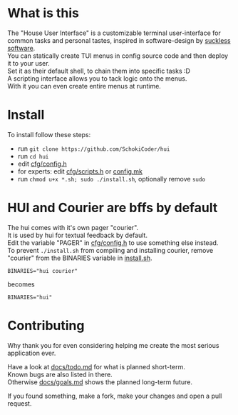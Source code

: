 # What is this

The "House User Interface" is a customizable terminal user-interface for common
tasks and personal tastes, inspired in software-design by
[suckless software](http://suckless.org).  
You can statically create TUI menus in config source code and then deploy it to
your user.  
Set it as their default shell, to chain them into specific tasks :D  
A scripting interface allows you to tack logic onto the menus.  
With it you can even create entire menus at runtime.  

# Install

To install follow these steps:

- run `git clone https://github.com/SchokiCoder/hui`
- run `cd hui`
- edit [cfg/config.h][config.h]
- for experts: edit [cfg/scripts.h][scripts.h] or [config.mk][config.mk]
- run `chmod u+x *.sh; sudo ./install.sh`, optionally remove `sudo`

# HUI and Courier are bffs by default

The hui comes with it's own pager "courier".  
It is used by hui for textual feedback by default.  
Edit the variable "PAGER" in [cfg/config.h][config.h] to use something else
instead.  
To prevent `./install.sh` from compiling and installing courier, remove
"courier" from the BINARIES variable in [install.sh][install.sh].  

```Shell
BINARIES="hui courier"
```

becomes  

```Shell
BINARIES="hui"
```

# Contributing

Why thank you for even considering helping me create the most serious
application ever.  
  
Have a look at [docs/todo.md][todo.md] for what is planned short-term.  
Known bugs are also listed in there.  
Otherwise [docs/goals.md][goals.md] shows the planned long-term future.  
  
If you found something, make a fork, make your changes and open a pull request.  



[config.h]: <https://github.com/SchokiCoder/hui/blob/main/cfg/config.h>
[config.mk]: <https://github.com/SchokiCoder/hui/blob/main/config.mk>
[config.sh]: <https://github.com/SchokiCoder/hui/blob/main/config.sh>
[goals.md]: <https://github.com/SchokiCoder/hui/blob/main/docs/goals.md>
[install.sh]: <https://github.com/SchokiCoder/hui/blob/main/install.sh>
[Makefile]: <https://github.com/SchokiCoder/hui/blob/main/Makefile>
[scripts.h]: <https://github.com/SchokiCoder/hui/blob/main/cfg/scripts.h>
[todo.md]: <https://github.com/SchokiCoder/hui/blob/main/docs/todo.md>
